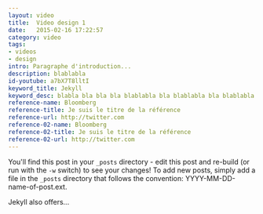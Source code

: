 ```yaml
---
layout: video
title:  Video design 1
date:   2015-02-16 17:22:57
category: video
tags: 
- videos
- design
intro: Paragraphe d'introduction...
description: blablabla
id-youtube: a7bX7T8lltI
keyword_title: Jekyll
keyword_desc: blabla bla bla bla blablabla bla blablabla bla blablabla.
reference-name: Bloomberg
reference-title: Je suis le titre de la référence
reference-url: http://twitter.com
reference-02-name: Bloomberg
reference-02-title: Je suis le titre de la référence
reference-02-url: http://twitter.com
---
```


You'll find this post in your `_posts` directory - edit this post and re-build (or run with the `-w` switch) to see your changes!
To add new posts, simply add a file in the `_posts` directory that follows the convention: YYYY-MM-DD-name-of-post.ext.

Jekyll also offers...